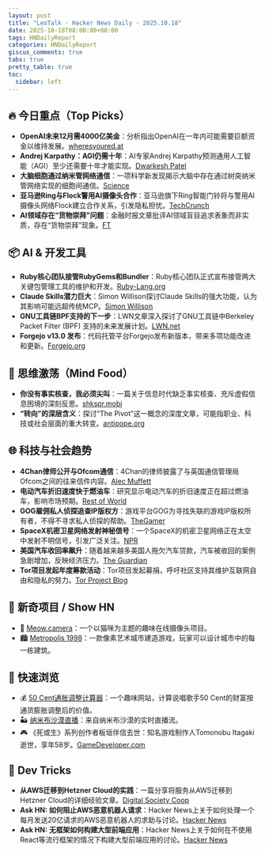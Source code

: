 ```yaml
---
layout: post
title: "LeoTalk · Hacker News Daily · 2025.10.18"
date: 2025-10-18T08:00:00+08:00
tags: HNDailyReport
categories: HNDailyReport
giscus_comments: true
tabs: true
pretty_table: true
toc:
  sidebar: left
---
```


## 🔥 今日重点（Top Picks）

- **OpenAI未来12月需4000亿美金**：分析指出OpenAI在一年内可能需要巨额资金以维持发展。[wheresyoured.at](https://www.wheresyoured.at/openai400bn/)
- **Andrej Karpathy：AGI仍需十年**：AI专家Andrej Karpathy预测通用人工智能（AGI）至少还需要十年才能实现。[Dwarkesh Patel](https://www.dwarkesh.com/p/andrej-karpathy)
- **大脑细胞通过纳米管网络通信**：一项科学新发现揭示大脑中存在通过树突纳米管网络实现的细胞间通信。[Science](https://www.science.org/doi/10.1126/science.adr7403)
- **亚马逊Ring与Flock警用AI摄像头合作**：亚马逊旗下Ring智能门铃将与警用AI摄像头网络Flock建立合作关系，引发隐私担忧。[TechCrunch](https://techcrunch.com/2025/10/16/amazons-ring-to-partner-with-flock-a-network-of-ai-cameras-used-by-ice-feds-and-police/)
- **AI领域存在“货物崇拜”问题**：金融时报文章批评AI领域盲目追求表象而非实质，存在“货物崇拜”现象。[FT](https://www.ft.com/content/f2025ac7-a71f-464f-a3a6-1e39c98612c7)

## 📦 AI & 开发工具

- **Ruby核心团队接管RubyGems和Bundler**：Ruby核心团队正式宣布接管两大关键包管理工具的维护和开发。[Ruby-Lang.org](https://www.ruby-lang.org/en/news/2025/10/17/rubygems-repository-transition/)
- **Claude Skills潜力巨大**：Simon Willison探讨Claude Skills的强大功能，认为其影响可能远超传统MCP。[Simon Willison](https://simonwillison.net/2025/Oct/16/claude-skills/)
- **GNU工具链BPF支持的下一步**：LWN文章深入探讨了GNU工具链中Berkeley Packet Filter (BPF) 支持的未来发展计划。[LWN.net](https://lwn.net/Articles/1039827/)
- **Forgejo v13.0 发布**：代码托管平台Forgejo发布新版本，带来多项功能改进和更新。[Forgejo.org](https://forgejo.org/2025-10-release-v13-0/)

## 🧠 思维激荡（Mind Food）

- **你没有事实核查，我必须尖叫**：一篇关于信息时代缺乏事实核查、充斥虚假信息困境的深刻反思。[shkspr.mobi](https://shkspr.mobi/blog/2025/10/i-have-no-facts-and-i-must-scream/)
- **“转向”的深层含义**：探讨“The Pivot”这一概念的深度文章，可能指职业、科技或社会层面的重大转变。[antipope.org](https://www.antipope.org/charlie/blog-static/2025/10/the-pivot-1.html)

## 🌐 科技与社会趋势

- **4Chan律师公开与Ofcom通信**：4Chan的律师披露了与英国通信管理局Ofcom之间的往来信件内容。[Alec Muffett](https://alecmuffett.com/article/117792)
- **电动汽车折旧速度快于燃油车**：研究显示电动汽车的折旧速度正在超过燃油车，影响市场预期。[Rest of World](https://restofworld.org/2025/ev-depreciation-blusmart-collapse/)
- **GOG雇佣私人侦探追查IP版权方**：游戏平台GOG为寻找失联的游戏IP版权所有者，不得不寻求私人侦探的帮助。[TheGamer](https://www.thegamer.com/gog-private-investigators-off-the-grid-ip-rights-holders/)
- **SpaceX机密卫星网络发射神秘信号**：一个SpaceX的机密卫星网络正在太空中发射不明信号，引发广泛关注。[NPR](https://www.npr.org/2025/10/17/nx-s1-5575254/spacex-starshield-starlink-signal)
- **美国汽车收回率飙升**：随着越来越多美国人拖欠汽车贷款，汽车被收回的案例急剧增加，反映经济压力。[The Guardian](https://www.theguardian.com/business/2025/oct/17/us-car-repossessions-economy)
- **Tor项目发起年度筹款活动**：Tor项目发起募捐，呼吁社区支持其维护互联网自由和隐私的努力。[Tor Project Blog](https://blog.torproject.org/2025-fundraiser-donations-matched/)

## 📱 新奇项目 / Show HN

- 📸 [Meow.camera](https://meow.camera/)：一个以猫咪为主题的趣味在线摄像头项目。
- 🏙️ [Metropolis 1998](https://arstechnica.com/gaming/2024/08/metropolis-1998-lets-you-design-every-building-in-an-isometric-pixel-art-city/)：一款像素艺术城市建造游戏，玩家可以设计城市中的每一栋建筑。

## 🎯 快速浏览

- 💰 [50 Cent通胀调整计算器](https://50centadjustedforinflation.com/)：一个趣味网站，计算说唱歌手50 Cent的财富按通货膨胀调整后的价值。
- 🏜️ [纳米布沙漠直播](https://bookofjoe2.blogspot.com/2025/10/live-stream-from-namib-desert.html)：来自纳米布沙漠的实时直播流。
- 🎮 《死或生》系列创作者板垣伴信去世：知名游戏制作人Tomonobu Itagaki逝世，享年58岁。[GameDeveloper.com](https://www.gamedeveloper.com/design/dead-or-alive-creator-tomonobu-itagaki-has-passed-away-at-58)

## 🧰 Dev Tricks

- **从AWS迁移到Hetzner Cloud的实践**：一篇分享将服务从AWS迁移到Hetzner Cloud的详细经验文章。[Digital Society Coop](https://digitalsociety.coop/posts/migrating-to-hetzner-cloud/)
- **Ask HN: 如何阻止AWS恶意机器人请求**：Hacker News上关于如何处理一个每月发送20亿请求的AWS恶意机器人的求助与讨论。[Hacker News](https://news.ycombinator.com/item?id=45613567)
- **Ask HN: 无框架如何构建大型前端应用**：Hacker News上关于如何在不使用React等流行框架的情况下构建大型前端应用的讨论。[Hacker News](https://news.ycombinator.com/item?id=45615193)
